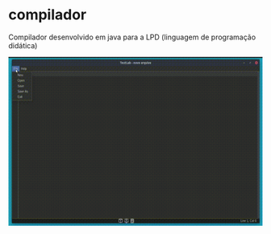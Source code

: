 # compilador

Compilador desenvolvido em java para a LPD (linguagem de programação didática)

![Demo presentation - obs: quality loss on conversion](demo.gif)
